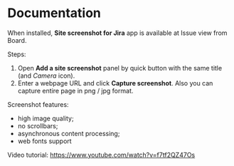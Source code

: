 # Documentation

When installed, **Site screenshot for Jira** app is available at Issue view from Board.

Steps:

1. Open **Add a site screenshot** panel by quick button with the same title (and *Camera* icon).     
2. Enter a webpage URL and click **Capture screenshot**. Also you can capture entire page in png / jpg format.

Screenshot features:
* high image quality;
* no scrollbars;
* asynchronous content processing;
* web fonts support

Video tutorial: https://www.youtube.com/watch?v=f7tf2QZ47Os
